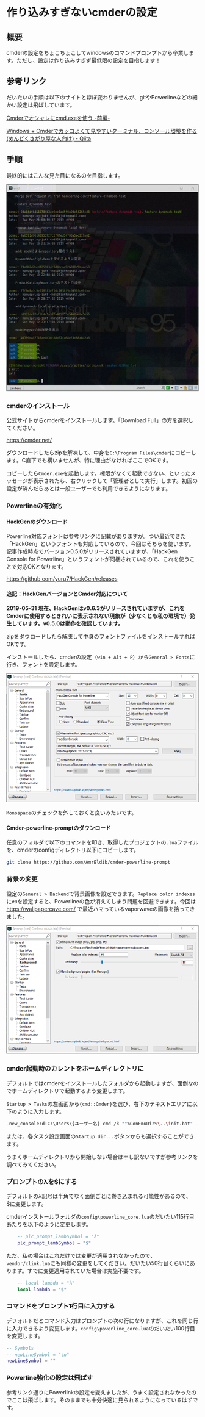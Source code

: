 # 作り込みすぎないcmderの設定

## 概要

cmderの設定をちょこちょこしてwindowsのコマンドプロンプトから卒業します。ただし、設定は作り込みすぎず最低限の設定を目指します！

## 参考リンク

だいたいの手順は以下のサイトとほぼ変わりませんが、gitやPowerlineなどの細かい設定は飛ばしています。

[Cmderでオシャレにcmd.exeを使う -前編-](https://blog.mamansoft.net/2018/11/18/use-cmd-elegant-on-cmder-phase1/)

[Windows + Cmderでカッコよくて見やすいターミナル、コンソール環境を作る(めんどくさがり屋な人向け) - Qiita](https://qiita.com/thrzn41/items/7dd3b1ec5e50bae9f03b)

## 手順

最終的にはこんな見た目になるのを目指します。

![](img/2019-05-25-17-35-42.png)

### cmderのインストール

公式サイトからcmderをインストールします。「Download Full」の方を選択してください。

https://cmder.net/

ダウンロードしたらzipを解凍して、中身を`C:\Program Files\cmder`にコピーします。C直下でも構いませんが、特に理由がなければここでOKです。

コピーしたら`Cmder.exe`を起動します。権限がなくて起動できない、といったメッセージが表示されたら、右クリックして「管理者として実行」します。初回の設定が済んだらあとは一般ユーザーでも利用できるようになります。

### Powerlineの有効化

#### HackGenのダウンロード

Powerline対応フォントは参考リンクに記載がありますが。つい最近できた「HackGen」というフォントも対応しているので、今回はそちらを使います。記事作成時点でバージョン0.5.0がリリースされていますが、「HackGen Console for Powerline」というフォントが同梱されているので、これを使うことで対応OKとなります。

https://github.com/yuru7/HackGen/releases

#### 追記：HackGenバージョンとCmder対応について

**2019-05-31 現在、HackGenはv0.6.3がリリースされていますが、これをCmderに使用するときれいに表示されない現象が（少なくとも私の環境で）発生しています。v0.5.0は動作を確認しています。**

zipをダウロードしたら解凍して中身のフォントファイルをインストールすればOKです。

インストールしたら、cmderの設定（`win + Alt + P`）から`General > Fonts`に行き、フォントを設定します。

![](img/2019-05-25-17-42-57.png)

`Monospace`のチェックを外しておくと良いみたいです。

#### Cmder-powerline-promptのダウンロード

任意のフォルダで以下のコマンドを叩き、取得したプロジェクトの`.lua`ファイルを、cmderのconfigディレクトリ以下にコピーします。

```sh
git clone https://github.com/AmrEldib/cmder-powerline-prompt
```

### 背景の変更

設定の`General > Backend`で背景画像を設定できます。`Replace color indexes`に`#0`を設定すると、Powerlineの色が消えてしまう問題を回避できます。今回は https://wallpapercave.com/ で最近ハマっているvaporwaveの画像を拾ってきました。

![](img/2019-05-25-17-45-39.png)

### cmder起動時のカレントをホームディレクトリに

デフォルトではcmderをインストールしたフォルダから起動しますが、面倒なのでホームディレクトリで起動するよう変更します。

`Startup > Tasks`の左画面から`{cmd::Cmder}`を選び、右下のテキストエリアに以下のように入力します。

```sh
-new_console:d:C:\Users\{ユーザー名} cmd /k ""%ConEmuDir%\..\init.bat" -new_console:d: %USERPROFILE% "
```

または、各タスク設定画面の`Startup dir...`ボタンからも選択することができます。

うまくホームディレクトリから開始しない場合は申し訳ないですが参考リンクを調べてみてください。

### プロンプトのλを$にする

デフォルトのλ記号は半角でなく面倒ごとに巻き込まれる可能性があるので、$に変更します。

cmderインストールフォルダの`config\powerline_core.lua`のだいたい115行目あたりを以下のように変更します。

```lua
    -- plc_prompt_lambSymbol = "λ"
    plc_prompt_lambSymbol = "$"
```

ただ、私の場合はこれだけでは変更が適用されなかったので、`vendor/clink.lua`にも同様の変更をしてください。だいたい50行目くらいにあります。すでに変更適用されていた場合は実施不要です。

```lua
    -- local lambda = "λ"
    local lambda = "$"
```

### コマンドをプロンプト1行目に入力する

デフォルトだとコマンド入力はプロンプトの次の行になりますが、これを同じ行に入力できるよう変更します。`config\powerline_core.lua`のだいたい100行目を変更します。

```lua
-- Symbols
-- newLineSymbol = "\n"
newLineSymbol = ""
```

### Powerline強化の設定は飛ばす

参考リンク通りにPowerlinkの設定を変えましたが、うまく設定されなかったのでここは飛ばします。そのままでも十分快適に見られるようになっているはずです。

